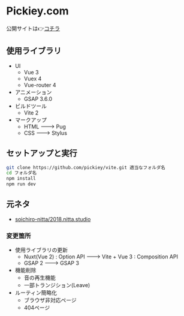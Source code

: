 # Pickiey.com

公開サイトは👉[コチラ](https://pickiey.com)

## 使用ライブラリ

- UI
    - Vue  3
    - Vuex 4
    - Vue-router 4
- アニメーション
    - GSAP 3.6.0
- ビルドツール
    - Vite 2
- マークアップ
    - HTML ---> Pug
    - CSS  ---> Stylus

## セットアップと実行

```sh
git clone https://github.com/pickiey/vite.git 適当なフォルダ名
cd フォルダ名
npm install
npm run dev
```

## 元ネタ

- [soichiro-nitta/2018.nitta.studio](https://github.com/soichiro-nitta/2018.nitta.studio)


### 変更箇所

- 使用ライブラリの更新
    - Nuxt(Vue 2) : Option API ---> Vite + Vue 3 : Composition API
    - GSAP 2 ---> GSAP 3
- 機能削除
    - 音の再生機能
    - 一部トランジション(Leave)
- ルーティン簡略化
    - ブラウザ非対応ページ
    - 404ページ

